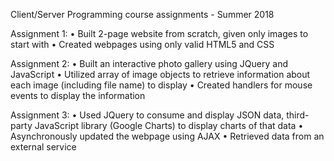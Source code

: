 Client/Server Programming course assignments - Summer 2018

Assignment 1: 
•	Built 2-page website from scratch, given only images to start with 
•	Created webpages using only valid HTML5 and CSS

Assignment 2:
•	Built an interactive photo gallery using JQuery and JavaScript
•	Utilized array of image objects to retrieve information about each image (including file name) to display
•	Created handlers for mouse events to display the information

Assignment 3:
•	Used JQuery to consume and display JSON data, third-party JavaScript library (Google Charts) to display charts of that data
•	Asynchronously updated the webpage using AJAX
•	Retrieved data from an external service

